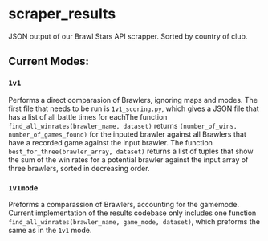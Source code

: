 # scraper_results

JSON output of our Brawl Stars API scrapper. Sorted by country of club.

## Current Modes:

### ```1v1```

Performs a direct comparasion of Brawlers, ignoring maps and modes. The first file that needs to be run is ```1v1_scoring.py```, which gives a JSON file that has a list of all battle times for eachThe function ```find_all_winrates(brawler_name, dataset)``` returns ```(number_of_wins, number_of_games_found)``` for the inputed brawler against all Brawlers that have a recorded game against the input brawler. The function ```best_for_three(brawler_array, dataset)``` returns a list of tuples that show the sum of the win rates for a potential brawler against the input array of three brawlers, sorted in decreasing order.


### ```1v1mode```

Preforms a comparassion of Brawlers, accounting for the gamemode. Current implementation of the results codebase only includes one function ```find_all_winrates(brawler_name, game_mode, dataset)```, which preforms the same as in the ```1v1``` mode.

